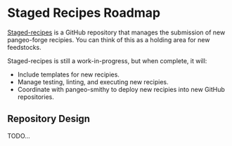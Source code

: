# Staged Recipes Roadmap

[Staged-recipes](https://github.com/pangeo-forge/staged-recipes) is a GitHub repository that manages the submission of new pangeo-forge recipies. You can think of this as a holding area for new feedstocks.

Staged-recipes is still a work-in-progress, but when complete, it will:

- Include templates for new recipies.
- Manage testing, linting, and executing new recipies.
- Coordinate with pangeo-smithy to deploy new recipies into new GitHub repositories.

## Repository Design

TODO...
